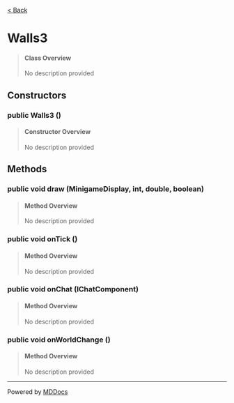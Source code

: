 [< Back](../README.md)
# Walls3 #
>#### Class Overview ####
>No description provided
## Constructors ##
### public Walls3 () ###
>#### Constructor Overview ####
>No description provided
>
## Methods ##
### public void draw (MinigameDisplay, int, double, boolean) ###
>#### Method Overview ####
>No description provided
>
### public void onTick () ###
>#### Method Overview ####
>No description provided
>
### public void onChat (IChatComponent) ###
>#### Method Overview ####
>No description provided
>
### public void onWorldChange () ###
>#### Method Overview ####
>No description provided
>

---
Powered by [MDDocs](https://github.com/VRCube/MDDocs)